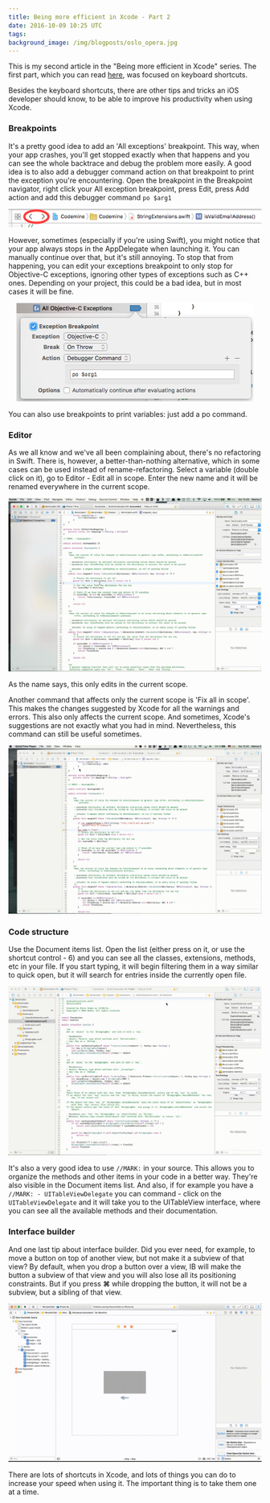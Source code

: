 ```yaml
---
title: Being more efficient in Xcode - Part 2
date: 2016-10-09 10:25 UTC
tags:
background_image: /img/blogposts/oslo_opera.jpg
---
```


This is my second article in the "Being more efficient in Xcode" series. The first part, which you can read [here](http://mariusc.github.io/2016-08-29-being-more-efficient-in-xcode-part-1.html), was focused on keyboard shortcuts. 

Besides the keyboard shortcuts, there are other tips and tricks an iOS developer should know, to be able to improve his productivity when using Xcode.


### Breakpoints

It's a pretty good idea to add an 'All exceptions' breakpoint. This way, when your app crashes, you'll get stopped exactly when that happens and you can see the whole backtrace and debug the problem more easily. A good idea is to also add a debugger command action on that breakpoint to print the exception you're encountering. Open the breakpoint in the Breakpoint navigator, right click your All exception breakpoint, press Edit, press Add action and add this debugger command `po $arg1`

<center><img src = "img/blogposts/inline/XcodeShortcuts/backFwd.png" class="img-responsive"/></center>

However, sometimes (especially if you're using Swift), you might notice that your app always stops in the AppDelegate when launching it. You can manually continue over that, but it's still annoying. To stop that from happening, you can edit your exceptions breakpoint to only stop for Objective-C exceptions, ignoring other types of exceptions such as C++ ones. Depending on your project, this could be a bad idea, but in most cases it will be fine. 

<center><img src = "img/blogposts/inline/XcodeShortcuts2/objc_exceptions_breakopint.png" class="img-responsive"/></center>

You can also use breakpoints to print variables: just add a po command.


### Editor

As we all know and we've all been complaining about, there's no refactoring in Swift. There is, however, a better-than-nothing alternative, which in some cases can be used instead of rename-refactoring. Select a variable (double click on it), go to Editor - Edit all in scope. Enter the new name and it will be renamed everywhere in the current scope. 

<center><img src = "img/blogposts/inline/XcodeShortcuts2/EditAllInScope.gif" class="img-responsive"/></center>

As the name says, this only edits in the current scope.



Another command that affects only the current scope is 'Fix all in scope'. This makes the changes suggested by Xcode for all the warnings and errors. This also only affects the current scope. And sometimes, Xcode's suggestions are not exactly what you had in mind. Nevertheless, this command can still be useful sometimes.

<center><img src = "img/blogposts/inline/XcodeShortcuts2/FixAllInScope.gif" class="img-responsive"/></center>



### Code structure

Use the Document items list. Open the list (either press on it, or use the shortcut control - 6) and you can see all the classes, extensions, methods, etc in your file. If you start typing, it will begin filtering them in a way similar to quick open, but it will search for entries inside the currently open file. 

<center><img src = "img/blogposts/inline/XcodeShortcuts2/ListOfMethods.gif" class="img-responsive"/></center>



It's also a very good idea to use `//MARK:` in your source. This allows you to organize the methods and other items in your code in a better way. They're also visible in the Document items list. And also, if for example you have a `//MARK: - UITableViewDelegate` you can command - click on the `UITableViewDelegate` and it will take you to the UITableView interface, where you can see all the available methods and their documentation.

### Interface builder

And one last tip about interface builder. Did you ever need, for example, to move a button on top of another view, but not make it a subview of that view? By default, when you drop a button over a view, IB will make the button a subview of that view and you will also lose all its positioning constraints. But if you press **⌘** while dropping the button, it will not be a subview, but a sibling of that view.

<center><img src = "img/blogposts/inline/XcodeShortcuts2/Cmd.gif" class="img-responsive"/></center>



There are lots of shortcuts in Xcode, and lots of things you can do to increase your speed when using it. The important thing is to take them one at a time.

